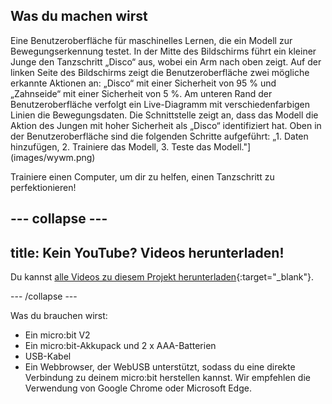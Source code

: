 ## Was du machen wirst

Eine Benutzeroberfläche für maschinelles Lernen, die ein Modell zur Bewegungserkennung testet. In der Mitte des Bildschirms führt ein kleiner Junge den Tanzschritt „Disco“ aus, wobei ein Arm nach oben zeigt. Auf der linken Seite des Bildschirms zeigt die Benutzeroberfläche zwei mögliche erkannte Aktionen an: „Disco“ mit einer Sicherheit von 95 % und „Zahnseide“ mit einer Sicherheit von 5 %. Am unteren Rand der Benutzeroberfläche verfolgt ein Live-Diagramm mit verschiedenfarbigen Linien die Bewegungsdaten. Die Schnittstelle zeigt an, dass das Modell die Aktion des Jungen mit hoher Sicherheit als „Disco“ identifiziert hat. Oben in der Benutzeroberfläche sind die folgenden Schritte aufgeführt: „1. Daten hinzufügen, 2. Trainiere das Modell, 3. Teste das Modell."](images/wywm.png)

Trainiere einen Computer, um dir zu helfen, einen Tanzschritt zu perfektionieren!

## --- collapse ---

## title: Kein YouTube? Videos herunterladen!

Du kannst [alle Videos zu diesem Projekt herunterladen](https://rpf.io/p/en/dance-detector-go){:target="_blank"}.

\--- /collapse ---

Was du brauchen wirst:

- Ein micro:bit V2
- Ein micro:bit-Akkupack und 2 x AAA-Batterien
- USB-Kabel
- Ein Webbrowser, der WebUSB unterstützt, sodass du eine direkte Verbindung zu deinem micro:bit herstellen kannst. Wir empfehlen die Verwendung von Google Chrome oder Microsoft Edge.